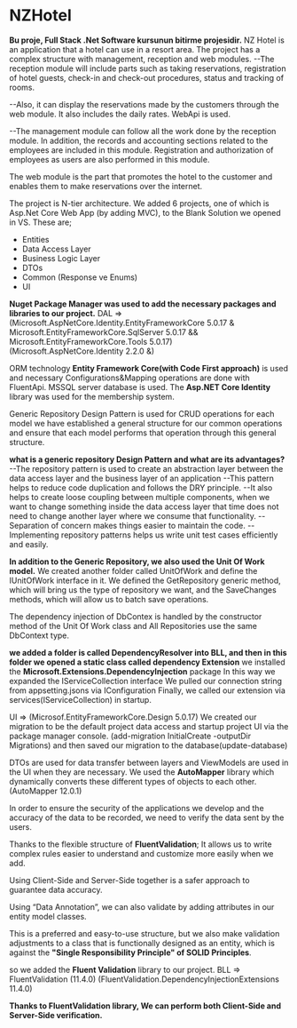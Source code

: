 # NZHotel
**Bu proje, Full Stack .Net Software kursunun bitirme projesidir.**
NZ Hotel is an application that a hotel can use in a resort area.
The project has a complex structure with management, reception and web modules.
--The reception module will include parts such as taking reservations, registration of hotel guests, check-in and check-out procedures, status and tracking of rooms.

--Also, it can display the reservations made by the customers through the web module. It also includes the daily rates. WebApi is used.

--The management module can follow all the work done by the reception module. In addition, the records and accounting sections related to the employees are included in this module. Registration and authorization of employees as users are also performed in this module.

The web module is the part that promotes the hotel to the customer and enables them to make reservations over the internet.

The project is  N-tier architecture.
We added 6 projects, one of which is Asp.Net Core Web App (by adding MVC), to the Blank Solution we opened in VS. These are;
- Entities
- Data Access Layer
- Business Logic Layer
- DTOs 
- Common (Response ve Enums)
- UI

**Nuget Package Manager was used to add the necessary packages and libraries to our project.**
  DAL =>  (Microsoft.AspNetCore.Identity.EntityFrameworkCore 5.0.17 & Microsoft.EntityFrameworkCore.SqlServer 5.0.17 && Microsoft.EntityFrameworkCore.Tools 5.0.17)
  (Microsoft.AspNetCore.Identity 2.2.0 &)
  
 ORM technology **Entity Framework Core(with Code First approach)** is used and necessary Configurations&Mapping operations are done with FluentApi. 
 MSSQL server database is used.
The **Asp.NET Core Identity** library was used for the membership system.

Generic Repository Design Pattern is used for CRUD operations for each model
we have established a general structure for our common operations and ensure that each model performs that operation through this general structure.

**what is a generic repository Design Pattern and what are its advantages?**
--The repository pattern is used to create an abstraction layer between the data access layer and the business layer of an application
--This pattern helps to reduce code duplication and follows the DRY principle.
--It also helps to create loose coupling between multiple components, when we want to change something inside the data access layer that time does not need to change another layer where we consume that functionality.
--Separation of concern makes things easier to maintain the code.
--Implementing repository patterns helps us write unit test cases efficiently and easily.

**In addition to the Generic Repository, we also used the Unit Of Work model.**
We created another folder called UnitOfWork and define the IUnitOfWork interface in it.
We defined the GetRepository generic method, which will bring us the type of repository we want, and the SaveChanges methods, which will allow us to batch save operations.

The dependency injection of DbContex is handled by the constructor method of the Unit Of Work class and All Repositories use the same DbContext type.

**we added a folder is called DependencyResolver into BLL, and then in this folder we opened a static class called dependency Extension**
we installed the **Microsoft.Extensions.DependencyInjection** package
In this way we expanded the IServiceCollection interface
We  pulled our connection string from appsetting.jsons via IConfiguration
Finally, we called our extension via services(IServiceCollection) in startup.

UI => (Microsof.EntityFrameworkCore.Design 5.0.17)
We created our migration to be the default project data access and startup project UI via the package manager console.
(add-migration InitialCreate -outputDir Migrations)
and then saved our migration to the database(update-database)



DTOs are used for data transfer between layers and ViewModels are used in the UI when they are necessary.
We used the **AutoMapper** library which dynamically converts these different types of objects to each other.
(AutoMapper 12.0.1)

In order to ensure the security of the applications we develop and the accuracy of the data to be recorded, we need to verify the data sent by the users.

Thanks to the flexible structure of **FluentValidation**; It allows us to write complex rules easier to understand and customize more easily when we add.

Using Client-Side and Server-Side together is a safer approach to guarantee data accuracy.

Using “Data Annotation”, we can also validate by adding attributes in our entity model classes.

This is a preferred and easy-to-use structure, but we also make validation adjustments to a class that is functionally designed as an entity, which is against the **"Single Responsibility Principle" of SOLID Principles**.

so we added the **Fluent Validation** library to our project.
BLL => FluentValidation (11.4.0)
(FluentValidation.DependencyInjectionExtensions 11.4.0)

**Thanks to FluentValidation library, We can perform both Client-Side and Server-Side verification.**
  
  
 




